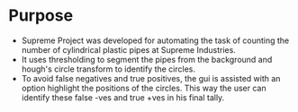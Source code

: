 # Purpose
* Supreme Project was developed for automating the task of counting the number of cylindrical plastic pipes at Supreme Industries.
* It uses thresholding to segment the pipes from the background and hough's circle transform to identify the circles.
* To avoid false negatives and true positives, the gui is assisted with an option highlight the positions of the circles. This way the user can identify these false -ves and true +ves in his final tally.
